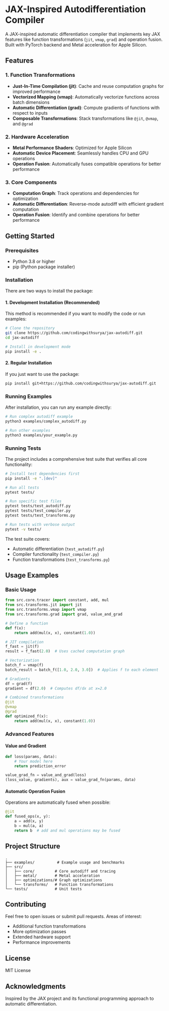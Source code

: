# JAX-Inspired Autodifferentiation Compiler

A JAX-inspired automatic differentiation compiler that implements key JAX features like function transformations (`jit`, `vmap`, `grad`) and operation fusion. Built with PyTorch backend and Metal acceleration for Apple Silicon.

## Features

### 1. Function Transformations
- **Just-In-Time Compilation (jit)**: Cache and reuse computation graphs for improved performance
- **Vectorized Mapping (vmap)**: Automatically vectorize functions across batch dimensions
- **Automatic Differentiation (grad)**: Compute gradients of functions with respect to inputs
- **Composable Transformations**: Stack transformations like `@jit`, `@vmap`, and `@grad`

### 2. Hardware Acceleration
- **Metal Performance Shaders**: Optimized for Apple Silicon
- **Automatic Device Placement**: Seamlessly handles CPU and GPU operations
- **Operation Fusion**: Automatically fuses compatible operations for better performance

### 3. Core Components
- **Computation Graph**: Track operations and dependencies for optimization
- **Automatic Differentiation**: Reverse-mode autodiff with efficient gradient computation
- **Operation Fusion**: Identify and combine operations for better performance

## Getting Started

### Prerequisites
- Python 3.8 or higher
- pip (Python package installer)

### Installation

There are two ways to install the package:

#### 1. Development Installation (Recommended)
This method is recommended if you want to modify the code or run examples:

```bash
# Clone the repository
git clone https://github.com/codingwithsurya/jax-autodiff.git
cd jax-autodiff

# Install in development mode
pip install -e .
```

#### 2. Regular Installation
If you just want to use the package:

```bash
pip install git+https://github.com/codingwithsurya/jax-autodiff.git
```

### Running Examples
After installation, you can run any example directly:

```bash
# Run complex autodiff example
python3 examples/complex_autodiff.py

# Run other examples
python3 examples/your_example.py
```

### Running Tests
The project includes a comprehensive test suite that verifies all core functionality:

```bash
# Install test dependencies first
pip install -e ".[dev]"

# Run all tests
pytest tests/

# Run specific test files
pytest tests/test_autodiff.py
pytest tests/test_compiler.py
pytest tests/test_transforms.py

# Run tests with verbose output
pytest -v tests/
```

The test suite covers:
- Automatic differentiation (`test_autodiff.py`)
- Compiler functionality (`test_compiler.py`)
- Function transformations (`test_transforms.py`)

## Usage Examples

### Basic Usage
```python
from src.core.tracer import constant, add, mul
from src.transforms.jit import jit
from src.transforms.vmap import vmap
from src.transforms.grad import grad, value_and_grad

# Define a function
def f(x):
    return add(mul(x, x), constant(1.0))

# JIT compilation
f_fast = jit(f)
result = f_fast(2.0)  # Uses cached computation graph

# Vectorization
batch_f = vmap(f)
batch_result = batch_f([1.0, 2.0, 3.0])  # Applies f to each element

# Gradients
df = grad(f)
gradient = df(2.0)  # Computes df/dx at x=2.0

# Combined transformations
@jit
@vmap
@grad
def optimized_f(x):
    return add(mul(x, x), constant(1.0))
```

### Advanced Features

#### Value and Gradient
```python
def loss(params, data):
    # Your model here
    return prediction_error

value_grad_fn = value_and_grad(loss)
(loss_value, gradients), aux = value_grad_fn(params, data)
```

#### Automatic Operation Fusion
Operations are automatically fused when possible:
```python
@jit
def fused_ops(x, y):
    a = add(x, y)
    b = mul(a, a)
    return b  # add and mul operations may be fused
```

## Project Structure
```
.
├── examples/          # Example usage and benchmarks
├── src/
│   ├── core/         # Core autodiff and tracing
│   ├── metal/        # Metal acceleration
│   ├── optimizations/# Graph optimizations
│   └── transforms/   # Function transformations
└── tests/            # Unit tests
```

## Contributing
Feel free to open issues or submit pull requests. Areas of interest:
- Additional function transformations
- More optimization passes
- Extended hardware support
- Performance improvements

## License
MIT License

## Acknowledgments
Inspired by the JAX project and its functional programming approach to automatic differentiation.

